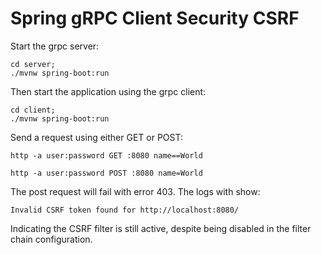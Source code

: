 # Spring gRPC Client Security CSRF

Start the grpc server:

```shell
cd server;
./mvnw spring-boot:run
```

Then start the application using the grpc client:

```shell
cd client;
./mvnw spring-boot:run
```

Send a request using either GET or POST:

```shell
http -a user:password GET :8080 name==World
```

```shell
http -a user:password POST :8080 name=World
```

The post request will fail with error 403. The logs with show:

```log
Invalid CSRF token found for http://localhost:8080/
```

Indicating the CSRF filter is still active, despite being disabled in the filter chain configuration.
